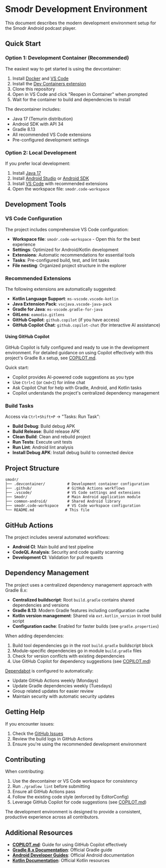 # Smodr Development Environment

This document describes the modern development environment setup for the Smodr Android podcast player.

## Quick Start

### Option 1: Development Container (Recommended)

The easiest way to get started is using the devcontainer:

1. Install [Docker](https://www.docker.com/) and [VS Code](https://code.visualstudio.com/)
2. Install the [Dev Containers extension](https://marketplace.visualstudio.com/items?itemName=ms-vscode-remote.remote-containers)
3. Clone this repository
4. Open in VS Code and click "Reopen in Container" when prompted
5. Wait for the container to build and dependencies to install

The devcontainer includes:
- Java 17 (Temurin distribution)
- Android SDK with API 34
- Gradle 8.13
- All recommended VS Code extensions
- Pre-configured development settings

### Option 2: Local Development

If you prefer local development:

1. Install [Java 17](https://adoptium.net/)
2. Install [Android Studio](https://developer.android.com/studio) or [Android SDK](https://developer.android.com/studio#cmdline-tools)
3. Install [VS Code](https://code.visualstudio.com/) with recommended extensions
4. Open the workspace file: `smodr.code-workspace`

## Development Tools

### VS Code Configuration

The project includes comprehensive VS Code configuration:

- **Workspace file**: `smodr.code-workspace` - Open this for the best experience
- **Settings**: Optimized for Android/Kotlin development
- **Extensions**: Automatic recommendations for essential tools
- **Tasks**: Pre-configured build, test, and lint tasks
- **File nesting**: Organized project structure in the explorer

### Recommended Extensions

The following extensions are automatically suggested:

- **Kotlin Language Support**: `ms-vscode.vscode-kotlin`
- **Java Extension Pack**: `vscjava.vscode-java-pack`
- **Gradle for Java**: `ms-vscode.gradle-for-java`
- **GitLens**: `eamodio.gitlens`
- **GitHub Copilot**: `github.copilot` (if you have access)
- **GitHub Copilot Chat**: `github.copilot-chat` (for interactive AI assistance)

#### Using GitHub Copilot

GitHub Copilot is fully configured and ready to use in the development environment. For detailed guidance on using Copilot effectively with this project's Gradle 8.x setup, see [COPILOT.md](COPILOT.md).

Quick start:
- Copilot provides AI-powered code suggestions as you type
- Use `Ctrl+I` (or `Cmd+I`) for inline chat
- Ask Copilot Chat for help with Gradle, Android, and Kotlin tasks
- Copilot understands the project's centralized dependency management

### Build Tasks

Access via `Ctrl+Shift+P` → "Tasks: Run Task":

- **Build Debug**: Build debug APK
- **Build Release**: Build release APK
- **Clean Build**: Clean and rebuild project
- **Run Tests**: Execute unit tests
- **Run Lint**: Android lint analysis
- **Install Debug APK**: Install debug build to connected device

## Project Structure

```
smodr/
├── .devcontainer/          # Development container configuration
├── .github/                # GitHub Actions workflows
├── .vscode/                # VS Code settings and extensions
├── Smodr/                  # Main Android application module
├── common-android/         # Shared Android library
├── smodr.code-workspace    # VS Code workspace configuration
└── README.md              # This file
```

## GitHub Actions

The project includes several automated workflows:

- **Android CI**: Main build and test pipeline
- **CodeQL Analysis**: Security and code quality scanning
- **Development CI**: Validation for pull requests

## Dependency Management

The project uses a centralized dependency management approach with Gradle 8.x:

- **Centralized buildscript**: Root `build.gradle` contains shared dependencies and versions
- **Gradle 8.13**: Modern Gradle features including configuration cache
- **Kotlin version management**: Shared via `ext.kotlin_version` in root build script
- **Configuration cache**: Enabled for faster builds (see `gradle.properties`)

When adding dependencies:
1. Build tool dependencies go in the root `build.gradle` buildscript block
2. Module-specific dependencies go in module `build.gradle` files
3. Check for version conflicts with existing dependencies
4. Use GitHub Copilot for dependency suggestions (see [COPILOT.md](COPILOT.md))

[Dependabot](https://github.com/dependabot) is configured to automatically:
- Update GitHub Actions weekly (Mondays)
- Update Gradle dependencies weekly (Tuesdays)
- Group related updates for easier review
- Maintain security with automatic security updates

## Getting Help

If you encounter issues:

1. Check the [GitHub Issues](https://github.com/cascadiacollections/smodr/issues)
2. Review the build logs in GitHub Actions
3. Ensure you're using the recommended development environment

## Contributing

When contributing:

1. Use the devcontainer or VS Code workspace for consistency
2. Run `./gradlew lint` before submitting
3. Ensure all GitHub Actions pass
4. Follow the existing code style (enforced by EditorConfig)
5. Leverage GitHub Copilot for code suggestions (see [COPILOT.md](COPILOT.md))

The development environment is designed to provide a consistent, productive experience across all contributors.

## Additional Resources

- **[COPILOT.md](COPILOT.md)**: Guide for using GitHub Copilot effectively
- **[Gradle 8.x Documentation](https://docs.gradle.org/8.13/userguide/userguide.html)**: Official Gradle guide
- **[Android Developer Guides](https://developer.android.com/docs)**: Official Android documentation
- **[Kotlin Documentation](https://kotlinlang.org/docs/home.html)**: Official Kotlin resources